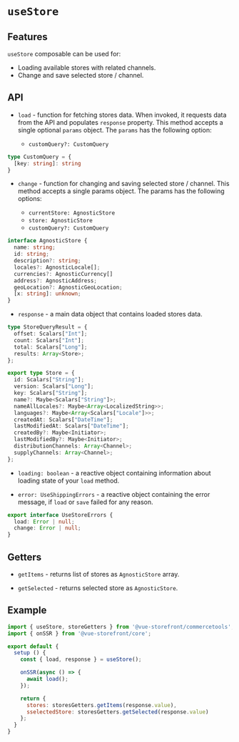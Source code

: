 # `useStore` <Badge text="Added in 1.3" type="info" />

## Features

`useStore` composable can be used for:

* Loading available stores with related channels.
* Change and save selected store / channel.

## API

- `load` - function for fetching stores data. When invoked, it requests data from the API and populates `response` property. This method accepts a single optional `params` object. The `params` has the following option:

    - `customQuery?: CustomQuery`
  
```ts
type CustomQuery = {
  [key: string]: string
}
```

- `change` - function for changing and saving selected store / channel. This method accepts a single params object. The params has the following options:

    - `currentStore: AgnosticStore`
    - `store: AgnosticStore`
    - `customQuery?: CustomQuery`

```ts
interface AgnosticStore {
  name: string;
  id: string;
  description?: string;
  locales?: AgnosticLocale[];
  currencies?: AgnosticCurrency[]
  address?: AgnosticAddress;
  geoLocation?: AgnosticGeoLocation;
  [x: string]: unknown;
}
```

- `response` - a main data object that contains loaded stores data.

```ts
type StoreQueryResult = {
  offset: Scalars["Int"];
  count: Scalars["Int"];
  total: Scalars["Long"];
  results: Array<Store>;
};

export type Store = {
  id: Scalars["String"];
  version: Scalars["Long"];
  key: Scalars["String"];
  name?: Maybe<Scalars["String"]>;
  nameAllLocales?: Maybe<Array<LocalizedString>>;
  languages?: Maybe<Array<Scalars["Locale"]>>;
  createdAt: Scalars["DateTime"];
  lastModifiedAt: Scalars["DateTime"];
  createdBy?: Maybe<Initiator>;
  lastModifiedBy?: Maybe<Initiator>;
  distributionChannels: Array<Channel>;
  supplyChannels: Array<Channel>;
};
```

- `loading: boolean` - a reactive object containing information about loading state of your `load` method.

- `error: UseShippingErrors` - a reactive object containing the error message, if `load` or `save` failed for any reason.

```ts
export interface UseStoreErrors {
  load: Error | null;
  change: Error | null;
}
```

## Getters

- `getItems` - returns list of stores as `AgnosticStore` array.

- `getSelected` - returns selected store as `AgnosticStore`.

## Example

```js
import { useStore, storeGetters } from '@vue-storefront/commercetools';
import { onSSR } from '@vue-storefront/core';

export default {
  setup () {
    const { load, response } = useStore();

    onSSR(async () => {
      await load();
    });

    return {
      stores: storesGetters.getItems(response.value),
      sselectedStore: storesGetters.getSelected(response.value)
    };
  }
}
```

